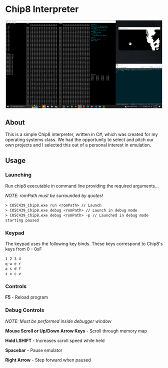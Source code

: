 # Chip8 Interpreter
<p align="center">
    <img src="docs/example.gif" width="500" alt="Godot Engine logo">
</p>

## About

This is a simple Chip8 interpreter, written in C#, which was created for my operating systems class. We had the opportunity to select and pitch our own projects and I selected this out of a personal interest in emulation.

## Usage

### Launching
Run chip8 executable in command line providing the required arguments...
 
*NOTE: romPath must be surrounded by quotes!*

```
> COSC439_Chip8.exe run <romPath> // Launch
> COSC439_Chip8.exe debug <romPath> // Launch in debug mode
> COSC439_Chip8.exe debug <romPath> -p // Launched in debug mode starting paused 
```

### Keypad
The keypad uses the following key binds. These keys correspond to Chip8's keys from 0 - 0xF
```
1 2 3 4
q w e r
a s d f
z x c v
```
### Controls
**F5** - Reload program

### Debug Controls
*NOTE: Must be performed inside debugger window*

**Mouse Scroll or Up/Down Arrow Keys** - Scroll through memory map

**Hold LSHIFT** - Increases scroll speed while held

**Spacebar** - Pause emulator

**Right Arrow** - Step forward when paused